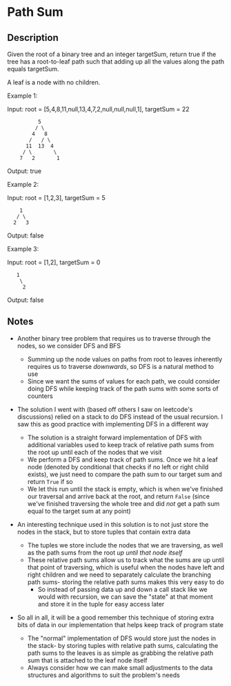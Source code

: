 # Path Sum

## Description

Given the root of a binary tree and an integer targetSum, return true if the tree has a root-to-leaf path such that adding up all the values along the path equals targetSum.

A leaf is a node with no children.

 

Example 1:

Input: root = [5,4,8,11,null,13,4,7,2,null,null,null,1], targetSum = 22

```
          5
         / \
        4   8
       /   / \
      11  13  4
     / \       \
    7   2       1
```

Output: true

Example 2:

Input: root = [1,2,3], targetSum = 5

```
    1
   / \
  2   3
```

Output: false

Example 3:

Input: root = [1,2], targetSum = 0

```
   1
    \
     2
```

Output: false


## Notes

* Another binary tree problem that requires us to traverse through the nodes, 
so we consider DFS and BFS
  * Summing up the node values on paths from root to leaves inherently requires
  us to traverse _downwards_, so DFS is a natural method to use
  * Since we want the sums of values for each path, we could consider doing DFS
  while keeping track of the path sums with some sorts of counters

* The solution I went with (based off others I saw on leetcode's discussions)
relied on a stack to do DFS instead of the usual recursion. I saw this as good
practice with implementing DFS in a different way
  * The solution is a straight forward implementation of DFS with additional 
  variables used to keep track of relative path sums from the root up until each
  of the nodes that we visit
  * We perform a DFS and keep track of path sums. Once we hit a leaf node 
  (denoted by conditional that checks if no left or right child exists), we 
  just need to compare the path sum to our target sum and return `True` if so
  * We let this run until the stack is empty, which is when we've finished our
  traversal and arrive back at the root, and return `False` (since we've 
  finished traversing the whole tree and did _not_ get a path sum equal to the
  target sum at any point)

* An interesting technique used in this solution is to not just store the nodes
in the stack, but to store tuples that contain extra data
  * The tuples we store include the nodes that we are traversing, as well as
  the path sums from the root _up until that node itself_
  * These relative path sums allow us to track what the sums are up until that
  point of traversing, which is useful when the nodes have left and right 
  children and we need to separately calculate the branching path sums- storing
  the relative path sums makes this very easy to do
    * So instead of passing data up and down a call stack like we would with
    recursion, we can save the "state" at that moment and store it in the tuple
    for easy access later

* So all in all, it will be a good remember this technique of storing extra bits 
of data in our implementation that helps keep track of program state
  * The "normal" implementation of DFS would store just the nodes in the stack-
  by storing tuples with relative path sums, calculating the path sums to the 
  leaves is as simple as grabbing the relative path sum that is attached to the
  leaf node itself
  * Always consider how we can make small adjustments to the data structures
  and algorithms to suit the problem's needs

